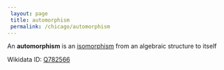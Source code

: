 ```yaml
---
 layout: page
 title: automorphism
 permalink: /chicago/automorphism
---
```

An **automorphism** is an [isomorphism](https://mathgloss.github.io/MathGloss/chicago/isomorphism) from an algebraic structure to itself

Wikidata ID: [Q782566](https://www.wikidata.org/wiki/Q782566)